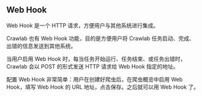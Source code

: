 ## Web Hook

Web Hook 是一个 HTTP 请求，方便用户与其他系统进行集成。

Crawlab 也有 Web Hook 功能，目的是方便用户将 Crawlab 任务启动、完成、出错的信息发送到其他系统。

当用户启用 Web Hook 时，每当任务开始运行、任务结束、或任务出错时，Crawlab 会以 POST 的形式发送 HTTP 请求给 Web Hook 指定的地址。

配置 Web Hook 非常简单：用户在创建好爬虫后，在爬虫概览中启用 Web Hook，填写 Web Hook 的 URL 地址，点击保存。之后就可以用 Web Hook 了。


